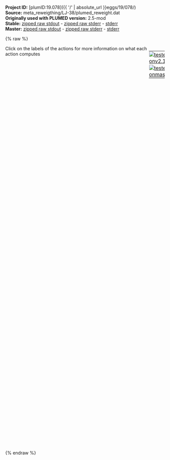 **Project ID:** [plumID:19.078]({{ '/' | absolute_url }}eggs/19/078/)  
**Source:** meta_reweigthing/LJ-38/plumed_reweight.dat  
**Originally used with PLUMED version:** 2.5-mod  
**Stable:** [zipped raw stdout](plumed_reweight.dat.plumed.stdout.txt.zip) - [zipped raw stderr](plumed_reweight.dat.plumed.stderr.txt.zip) - [stderr](plumed_reweight.dat.plumed.stderr)  
**Master:** [zipped raw stdout](plumed_reweight.dat.plumed_master.stdout.txt.zip) - [zipped raw stderr](plumed_reweight.dat.plumed_master.stderr.txt.zip) - [stderr](plumed_reweight.dat.plumed_master.stderr)  

{% raw %}
<div style="width: 100%; float:left">
<div style="width: 90%; float:left" id="value_details_data/meta_reweigthing/LJ-38/plumed_reweight.dat"> Click on the labels of the actions for more information on what each action computes </div>
<div style="width: 10%; float:left"><table><tr><td style="padding:1px"><a href="plumed_reweight.dat.plumed.stderr"><img src="https://img.shields.io/badge/v2.10-failed-red.svg" alt="tested onv2.10" /></a></td></tr><tr><td style="padding:1px"><a href="plumed_reweight.dat.plumed_master.stderr"><img src="https://img.shields.io/badge/master-failed-red.svg" alt="tested onmaster" /></a></td></tr></table></div></div>
<pre style="width=97%;">
<span style="color:blue" class="comment"># plumed input file for reweighting</span>
<span class="plumedtooltip" style="color:green">UNITS<span class="right">This command sets the internal units for the code. <a href="https://www.plumed.org/doc-master/user-doc/html/_u_n_i_t_s.html" style="color:green">More details</a><i></i></span></span> <span class="plumedtooltip">NATURAL<span class="right"> use natural units<i></i></span></span>
<span style="display:none;" id="data/meta_reweigthing/LJ-38/plumed_reweight.dat">The UNITS action with label <b></b> calculates something</span><b name="data/meta_reweigthing/LJ-38/plumed_reweight.datnsa" onclick='showPath("data/meta_reweigthing/LJ-38/plumed_reweight.dat","data/meta_reweigthing/LJ-38/plumed_reweight.datnsa","data/meta_reweigthing/LJ-38/plumed_reweight.datnsa","brown")'>nsa</b>: <span class="plumedtooltip" style="color:green">COORDINATIONNUMBER<span class="right">Calculate the coordination numbers of atoms so that you can then calculate functions of the distribution of <a href="https://www.plumed.org/doc-master/user-doc/html/_c_o_o_r_d_i_n_a_t_i_o_n_n_u_m_b_e_r.html" style="color:green">More details</a><i></i></span></span> <span class="plumedtooltip">SPECIES<span class="right">this keyword is used for colvars such as coordination number<i></i></span></span>=1-38 <span class="plumedtooltip">SWITCH<span class="right">the switching function that it used in the construction of the contact matrix<i></i></span></span>={CUBIC D_0=1.25 D_MAX=1.5} 
<br/><span style="display:none;" id="data/meta_reweigthing/LJ-38/plumed_reweight.datnsa">The COORDINATIONNUMBER action with label <b>nsa</b> calculates the following quantities:<table  align="center" frame="void" width="95%" cellpadding="5%"><tr><td width="5%"><b> Quantity </b>  </td><td><b> Description </b> </td></tr><tr><td width="5%">nsa.value</td><td>the coordination numbers of the specified atoms</td></tr></table></span><b name="data/meta_reweigthing/LJ-38/plumed_reweight.datns" onclick='showPath("data/meta_reweigthing/LJ-38/plumed_reweight.dat","data/meta_reweigthing/LJ-38/plumed_reweight.datns","data/meta_reweigthing/LJ-38/plumed_reweight.datns","brown")'>ns</b>: <span class="plumedtooltip" style="color:green">MATHEVAL<span class="right">An alias to the CUSTOM function that can also be used to calaculate combinations of variables using a custom expression. <a href="https://www.plumed.org/doc-master/user-doc/html/_m_a_t_h_e_v_a_l.html" style="color:green">More details</a><i></i></span></span> <span class="plumedtooltip">ARG<span class="right">the values input to this function<i></i></span></span>=<b name="data/meta_reweigthing/LJ-38/plumed_reweight.datnsa">nsa</b> <span class="plumedtooltip">FUNC<span class="right">the function you wish to evaluate<i></i></span></span>=exp(-(x-6)*(x-6)/(2*0.5*0.5)) <span class="plumedtooltip">PERIODIC<span class="right">if the output of your function is periodic then you should specify the periodicity of the function<i></i></span></span>=NO
<span style="display:none;" id="data/meta_reweigthing/LJ-38/plumed_reweight.datns">The MATHEVAL action with label <b>ns</b> calculates the following quantities:<table  align="center" frame="void" width="95%" cellpadding="5%"><tr><td width="5%"><b> Quantity </b>  </td><td><b> Description </b> </td></tr><tr><td width="5%">ns.value</td><td>an arbitrary function</td></tr></table></span><b name="data/meta_reweigthing/LJ-38/plumed_reweight.datne" onclick='showPath("data/meta_reweigthing/LJ-38/plumed_reweight.dat","data/meta_reweigthing/LJ-38/plumed_reweight.datne","data/meta_reweigthing/LJ-38/plumed_reweight.datne","brown")'>ne</b>: <span class="plumedtooltip" style="color:green">MATHEVAL<span class="right">An alias to the CUSTOM function that can also be used to calaculate combinations of variables using a custom expression. <a href="https://www.plumed.org/doc-master/user-doc/html/_m_a_t_h_e_v_a_l.html" style="color:green">More details</a><i></i></span></span> <span class="plumedtooltip">ARG<span class="right">the values input to this function<i></i></span></span>=<b name="data/meta_reweigthing/LJ-38/plumed_reweight.datnsa">nsa</b> <span class="plumedtooltip">FUNC<span class="right">the function you wish to evaluate<i></i></span></span>=exp(-(x-8)*(x-8)/(2*0.5*0.5)) <span class="plumedtooltip">PERIODIC<span class="right">if the output of your function is periodic then you should specify the periodicity of the function<i></i></span></span>=NO

<span style="display:none;" id="data/meta_reweigthing/LJ-38/plumed_reweight.datne">The MATHEVAL action with label <b>ne</b> calculates the following quantities:<table  align="center" frame="void" width="95%" cellpadding="5%"><tr><td width="5%"><b> Quantity </b>  </td><td><b> Description </b> </td></tr><tr><td width="5%">ne.value</td><td>an arbitrary function</td></tr></table></span><b name="data/meta_reweigthing/LJ-38/plumed_reweight.datmt" onclick='showPath("data/meta_reweigthing/LJ-38/plumed_reweight.dat","data/meta_reweigthing/LJ-38/plumed_reweight.datmt","data/meta_reweigthing/LJ-38/plumed_reweight.datmt","brown")'>mt</b>: <span class="plumedtooltip" style="color:green">METAD<span class="right">Used to performed metadynamics on one or more collective variables. <a href="https://www.plumed.org/doc-master/user-doc/html/_m_e_t_a_d.html" style="color:green">More details</a><i></i></span></span> ...
<span class="plumedtooltip">ARG<span class="right">the labels of the scalars on which the bias will act<i></i></span></span>=<b name="data/meta_reweigthing/LJ-38/plumed_reweight.datns">ns</b>,<b name="data/meta_reweigthing/LJ-38/plumed_reweight.datne">ne</b> 
<span class="plumedtooltip">PACE<span class="right">the frequency for hill addition<i></i></span></span>=1
<span class="plumedtooltip">SIGMA<span class="right">the widths of the Gaussian hills<i></i></span></span>=0.5,0.5 
<span class="plumedtooltip">BIASFACTOR<span class="right">use well tempered metadynamics and use this bias factor<i></i></span></span>=4 <span class="plumedtooltip">HEIGHT<span class="right">the heights of the Gaussian hills<i></i></span></span>=0.2 <span class="plumedtooltip">TEMP<span class="right">the system temperature - this is only needed if you are doing well-tempered metadynamics<i></i></span></span>=0.168 
<span class="plumedtooltip">GRID_MIN<span class="right">the lower bounds for the grid<i></i></span></span>=0.,0. <span class="plumedtooltip">GRID_MAX<span class="right">the upper bounds for the grid<i></i></span></span>=25,20 <span class="plumedtooltip">GRID_BIN<span class="right">the number of bins for the grid<i></i></span></span>=300,300
...
<br/><span style="display:none;" id="data/meta_reweigthing/LJ-38/plumed_reweight.datmt">The METAD action with label <b>mt</b> calculates the following quantities:<table  align="center" frame="void" width="95%" cellpadding="5%"><tr><td width="5%"><b> Quantity </b>  </td><td><b> Description </b> </td></tr><tr><td width="5%">mt.bias</td><td>the instantaneous value of the bias potential</td></tr></table></span><b name="data/meta_reweigthing/LJ-38/plumed_reweight.datrw" onclick='showPath("data/meta_reweigthing/LJ-38/plumed_reweight.dat","data/meta_reweigthing/LJ-38/plumed_reweight.datrw","data/meta_reweigthing/LJ-38/plumed_reweight.datrw","brown")'>rw</b>: <span class="plumedtooltip" style="color:green">REWEIGHT_BIAS<span class="right">Calculate weights for ensemble averages that negate the effect the bias has on the region of phase space explored <a href="https://www.plumed.org/doc-master/user-doc/html/_r_e_w_e_i_g_h_t__b_i_a_s.html" style="color:green">More details</a><i></i></span></span> <span class="plumedtooltip">ARG<span class="right"> the biases that must be taken into account when reweighting<i></i></span></span>=<b name="data/meta_reweigthing/LJ-38/plumed_reweight.datmt">mt.bias</b> <span class="plumedtooltip">TEMP<span class="right">the system temperature<i></i></span></span>=0.168  
<span style="display:none;" id="data/meta_reweigthing/LJ-38/plumed_reweight.datrw">The REWEIGHT_BIAS action with label <b>rw</b> calculates the following quantities:<table  align="center" frame="void" width="95%" cellpadding="5%"><tr><td width="5%"><b> Quantity </b>  </td><td><b> Description </b> </td></tr><tr><td width="5%">rw.value</td><td>the weight to use for this frame to negate the effect the bias</td></tr></table></span><b name="data/meta_reweigthing/LJ-38/plumed_reweight.datcc" onclick='showPath("data/meta_reweigthing/LJ-38/plumed_reweight.dat","data/meta_reweigthing/LJ-38/plumed_reweight.datcc","data/meta_reweigthing/LJ-38/plumed_reweight.datcc","brown")'>cc</b>: <span class="plumedtooltip" style="color:green">COLLECT_FRAMES<span class="right">This allows you to convert a trajectory and a dissimilarity matrix into a dissimilarity object <a href="https://www.plumed.org/doc-master/user-doc/html/_c_o_l_l_e_c_t__f_r_a_m_e_s.html" style="color:green">More details</a><i></i></span></span> <span class="plumedtooltip">ARG<span class="right">the labels of the values whose time series you would like to collect for later analysis<i></i></span></span>=<b name="data/meta_reweigthing/LJ-38/plumed_reweight.datns">ns</b>,<b name="data/meta_reweigthing/LJ-38/plumed_reweight.datne">ne</b> <span class="plumedtooltip">LOGWEIGHTS<span class="right">list of actions that calculates log weights that should be used to weight configurations when calculating averages<i></i></span></span>=<b name="data/meta_reweigthing/LJ-38/plumed_reweight.datrw">rw</b> <span class="plumedtooltip">STRIDE<span class="right"> the frequency with which data should be stored for analysis<i></i></span></span>=10
<span style="display:none;" id="data/meta_reweigthing/LJ-38/plumed_reweight.datcc">The COLLECT_FRAMES action with label <b>cc</b> calculates the following quantities:<table  align="center" frame="void" width="95%" cellpadding="5%"><tr><td width="5%"><b> Quantity </b>  </td><td><b> Description </b> </td></tr><tr><td width="5%">cc.data</td><td>the data that is being collected by this action</td></tr><tr><td width="5%">cc.logweights</td><td>the logarithms of the weights of the data points</td></tr></table></span><b name="data/meta_reweigthing/LJ-38/plumed_reweight.datit" onclick='showPath("data/meta_reweigthing/LJ-38/plumed_reweight.dat","data/meta_reweigthing/LJ-38/plumed_reweight.datit","data/meta_reweigthing/LJ-38/plumed_reweight.datit","brown")'>it</b>: <span class="plumedtooltip" style="color:green">ITRE<span class="right">This action is not part of PLUMED and was included by using a LOAD command <a href="https://www.plumed.org/doc-master/user-doc/html/_l_o_a_d.html" style="color:green">More details</a><i></i></span></span> ARG=<b name="data/meta_reweigthing/LJ-38/plumed_reweight.datcc">cc.logweights</b> TEMP=0.168 MAXITER=10
<span class="plumedtooltip" style="color:green">PRINT<span class="right">Print quantities to a file. <a href="https://www.plumed.org/doc-master/user-doc/html/_p_r_i_n_t.html" style="color:green">More details</a><i></i></span></span> <span class="plumedtooltip">ARG<span class="right">the labels of the values that you would like to print to the file<i></i></span></span>=it <span class="plumedtooltip">FILE<span class="right">the name of the file on which to output these quantities<i></i></span></span>=c_t <span class="plumedtooltip">FMT<span class="right">the format that should be used to output real numbers<i></i></span></span>=%8.4f
</pre>
{% endraw %}
